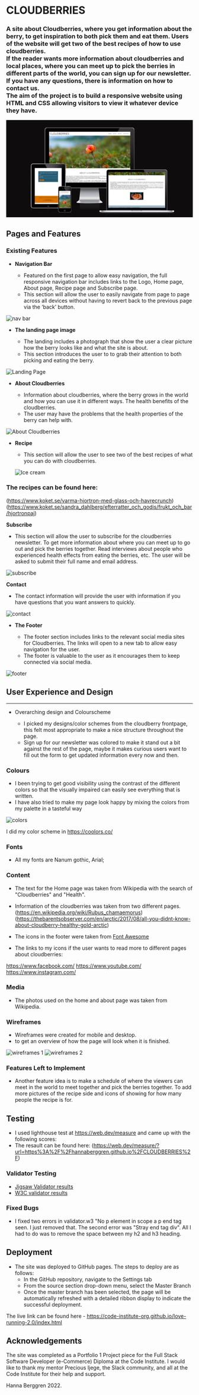 # CLOUDBERRIES

### A site about Cloudberries, where you get information about the berry, to get inspiration to both pick them and eat them. Users of the website will get two of the best recipes of how to use cloudberries. <br> If the reader wants more information about cloudberries and local places, where you can meet up to pick the berries in different parts of the world, you can sign up for our newsletter. If you have any questions, there is information on how to contact us. <br> The aim of the project is to build a responsive website using HTML and CSS allowing visitors to view it whatever device they have.

![all devices](./assets/css/images/alldevices.png "all devices")

## Pages and Features

### Existing Features

- __Navigation Bar__

  - Featured on the first page to allow easy navigation, the full responsive navigation bar includes links to the Logo, Home page, About page, Recipe page and Subscribe page.
  - This section will allow the user to easily navigate from page to page across all devices without having to revert back to the previous page via the ‘back’ button. 

![nav bar](../CLOUDBERRIES/assets/css/images/navbar.png "nav bar")

- __The landing page image__

  - The landing includes a photograph that show the user a clear picture how the berry looks like and what the site is about.
  - This section introduces the user to to grab their attention to both picking and eating the berry.

![Landing Page](../CLOUDBERRIES/assets/css/images/cloudberries.png
 "landing page")

- __About Cloudberries__

  - Information about cloudberries, where the berry grows in the world and how you can use it in different ways. The health benefits of the cloudberries. 
  - The user may have the problems that the health properties of the berry can help with.

![About Cloudberries](../CLOUDBERRIES/assets/css/images/about.png "about")

- __Recipe__

  - This section will allow the user to see two of the best recipes of what you can do with cloudberries.

  ![Ice cream](../CLOUDBERRIES/assets/css/images/icecream.png "ice cream")

### The recipes can be found here:
 (https://www.koket.se/varma-hjortron-med-glass-och-havrecrunch) (https://www.koket.se/sandra_dahlberg/efterratter_och_godis/frukt_och_bar/hjortronpaj)

__Subscribe__

  - This section will allow the user to subscribe for the cloudberries newsletter. To get more information about where you can meet up to go out and pick the berries together. Read interviews about people who experienced health effects from eating the berries, etc. The user will be asked to submit their full name and email address. 

  ![subscribe](../CLOUDBERRIES/assets/css/images/subscribe.png "subscribe")

  __Contact__

  - The contact information will provide the user with information if you have questions that you want answers to quickly. 

  ![contact](../CLOUDBERRIES/assets/css/images/contact.png "contact")

- __The Footer__ 

  - The footer section includes links to the relevant social media sites for Cloudberries. The links will open to a new tab to allow easy navigation for the user. 
  - The footer is valuable to the user as it encourages them to keep connected via social media.

![footer](../CLOUDBERRIES/assets/css/images/footer.png "footer")

## User Experience and Design
---

- Overarching design and Colourscheme

  - I picked my designs/color schemes from the cloudberry frontpage, this felt most appropriate to make a nice structure throughout the page.
  - Sign up for our newsletter was colored to make it stand out a bit against the rest of the page, maybe it makes curious users want to fill out the form to get updated information every now and then.

### Colours

  - I been trying to get good visibility using the contrast of the different colors so that the visually impaired can easily see everything that is written.
  - I have also tried to make my page look happy by mixing the colors from my palette in a tasteful way 
  
  ![colors](../CLOUDBERRIES/assets/css/images/colors.png "colors")

  I did my color scheme in https://coolors.co/

  ### Fonts

  - All my fonts are Nanum gothic, Arial;

  ### Content 

- The text for the Home page was taken from Wikipedia with the search of "Cloudberries" and "Health".
- Information of the cloudberries was taken from two different pages.
(https://en.wikipedia.org/wiki/Rubus_chamaemorus) (https://thebarentsobserver.com/en/arctic/2017/08/all-you-didnt-know-about-cloudberry-healthy-gold-arctic)

- The icons in the footer were taken from [Font Awesome](https://fontawesome.com/)
- The links to my icons if the user wants to read more to different pages about cloudberries:

https://www.facebook.com/ 
https://www.youtube.com/
https://www.instagram.com/

### Media

- The photos used on the home and about page was taken from Wikipedia.

### Wireframes

- Wireframes were created for mobile and desktop.
- to get an overview of how the page will look when it is finished.

![wireframes 1](../CLOUDBERRIES/assets/css/images/wireframes1.png "wireframes 1")
![wireframes 2](../CLOUDBERRIES/assets/css/images/wireframes2.png "wireframes 2")

### Features Left to Implement

- Another feature idea is to make a schedule of where the viewers can meet in the world to meet together and pick the berries together. To add more pictures of the recipe side and icons of showing for how many people the recipe is for.


## Testing 

- I used lighthouse test at https://web.dev/measure and came up with the following scores:
- The resault can be found here: (https://web.dev/measure/?url=https%3A%2F%2Fhannaberggren.github.io%2FCLOUDBERRIES%2F)

### Validator Testing 
- <a href = "https://jigsaw.w3.org/css-validator/validator?uri=+https%3A%2F%2Fhannaberggren.github.io%2FCLOUDBERRIES%2F&profile=css3svg&usermedium=all&warning=1&vextwarning=&lang=sv">Jigsaw Validator results</a>
 - <a href = "https://validator.w3.org/nu/?doc=https%3A%2F%2Fhannaberggren.github.io%2FCLOUDBERRIES%2F">W3C validator results</a> 

### Fixed Bugs
- I fixed two errors in validator.w3 "No p element in scope a p end tag seen. I just removed that.
 The second error was "Stray end tag div". All I had to do was to remove the space between my h2 and h3 heading.

## Deployment 

- The site was deployed to GitHub pages. The steps to deploy are as follows: 
  - In the GitHub repository, navigate to the Settings tab 
  - From the source section drop-down menu, select the Master Branch
  - Once the master branch has been selected, the page will be automatically refreshed with a detailed ribbon display to indicate the successful deployment. 

The live link can be found here - https://code-institute-org.github.io/love-running-2.0/index.html  

## Acknowledgements

The site was completed as a Portfolio 1 Project piece for the Full Stack Software Developer (e-Commerce) Diploma at the Code Institute. I would like to thank my mentor Precious Ijege, the Slack community, and all at the Code Institute for their help and support.

Hanna Berggren 2022.



